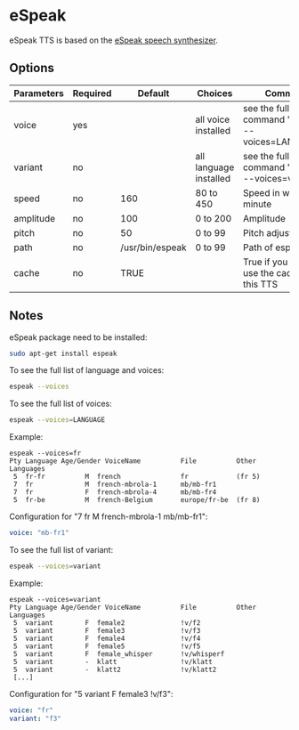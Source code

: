 # eSpeak

eSpeak TTS is based on the [eSpeak speech synthesizer](http://espeak.sourceforge.net).

## Options

| Parameters | Required | Default | Choices    | Comment |
|------------|----------|---------|------------|---------|
| voice      | yes      |                 | all voice installed    | see the full list with command "espeak --voices=LANGUAGE" |
| variant    | no       |                 | all language installed | see the full list with command "espeak --voices=variant"  |
| speed      | no       | 160             | 80 to 450              | Speed in words per minute                                 |
| amplitude  | no       | 100             | 0 to 200               | Amplitude                                                 |
| pitch      | no       | 50              | 0 to 99                | Pitch adjustment                                          |
| path       | no       | /usr/bin/espeak | 0 to 99                | Path of espeak                                            |
| cache      | no       | TRUE            |                        | True if you want to use the cache with this TTS           |

## Notes

eSpeak package need to be installed:

``` bash
sudo apt-get install espeak
```

To see the full list of language and voices:

``` bash
espeak --voices
```    

To see the full list of voices:

``` bash
espeak --voices=LANGUAGE
```

Example:

```
espeak --voices=fr
Pty Language Age/Gender VoiceName          File          Other Languages
 5  fr-fr          M  french               fr            (fr 5)
 7  fr             M  french-mbrola-1      mb/mb-fr1
 7  fr             F  french-mbrola-4      mb/mb-fr4
 5  fr-be          M  french-Belgium       europe/fr-be  (fr 8)
```

Configuration for "7 fr M french-mbrola-1 mb/mb-fr1":

``` yaml
voice: "mb-fr1"
```

To see the full list of variant:

``` bash
espeak --voices=variant
```

Example:

```
espeak --voices=variant
Pty Language Age/Gender VoiceName          File          Other Languages
 5  variant        F  female2              !v/f2
 5  variant        F  female3              !v/f3
 5  variant        F  female4              !v/f4
 5  variant        F  female5              !v/f5
 5  variant        F  female_whisper       !v/whisperf
 5  variant        -  klatt                !v/klatt
 5  variant        -  klatt2               !v/klatt2
 [...]
```

Configuration for "5 variant F female3 !v/f3":

```yaml
voice: "fr"
variant: "f3"
```
